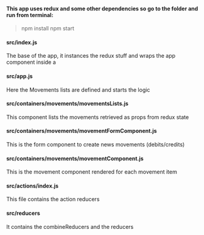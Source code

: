 #### This app uses redux and some other dependencies so go to the folder and run from terminal:
> npm install
> npm start

#### src/index.js
The base of the app, it instances the redux stuff and wraps the app component inside a <Provider/> 

#### src/app.js
Here the Movements lists are defined and starts the logic

#### src/containers/movements/movementsLists.js
This component lists the movements retrieved as props from redux state

#### src/containers/movements/movementFormComponent.js
This is the form component to create news movements (debits/credits)

#### src/containers/movements/movementComponent.js
This is the movement component rendered for each movement item 

#### src/actions/index.js
This file contains the action reducers 

#### src/reducers
It contains the combineReducers and the reducers
